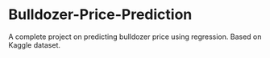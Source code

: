 # Bulldozer-Price-Prediction
A complete project on predicting bulldozer price using regression. Based on Kaggle dataset.
